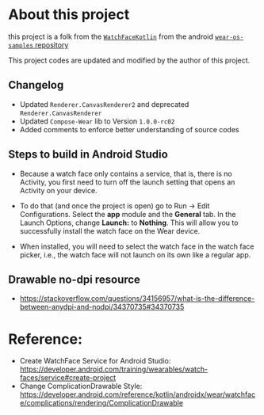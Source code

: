 # About this project

this project is a folk from the [`WatchFaceKotlin`](https://github.com/android/wear-os-samples/tree/main/WatchFaceKotlin) from the android [`wear-os-samples` repository](https://github.com/android/wear-os-samples/)

This project codes are updated and modified by the author of this project.

## Changelog
* Updated `Renderer.CanvasRenderer2` and deprecated `Renderer.CanvasRenderer`
* Updated `Compose-Wear` lib to Version `1.0.0-rc02`
* Added comments to enforce better understanding of source codes

## Steps to build in Android Studio

* Because a watch face only contains a service, that is, there is no Activity, you first need to turn
off the launch setting that opens an Activity on your device.

* To do that (and once the project is open) go to Run -> Edit Configurations. Select the **app**
module and the **General** tab. In the Launch Options, change **Launch:** to **Nothing**. This will
allow you to successfully install the watch face on the Wear device.

* When installed, you will need to select the watch face in the watch face picker, i.e., the watch
face will not launch on its own like a regular app.


## Drawable no-dpi resource
* https://stackoverflow.com/questions/34156957/what-is-the-difference-between-anydpi-and-nodpi/34370735#34370735

# Reference:
* Create WatchFace Service for Android Studio: https://developer.android.com/training/wearables/watch-faces/service#create-project
* Change ComplicationDrawable Style: https://developer.android.com/reference/kotlin/androidx/wear/watchface/complications/rendering/ComplicationDrawable





